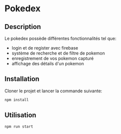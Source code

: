 # Pokedex

## Description

Le pokedex possède différentes fonctionnalités tel que: 
- login et de register avec firebase
- système de recherche et de filtre de pokemon
- enregistrement de vos pokemon capturé
- affichage des détails d'un pokemon

## Installation

Cloner le projet et lancer la commande suivante:

```bash
npm install
```

## Utilisation

```bash
npm run start
```

